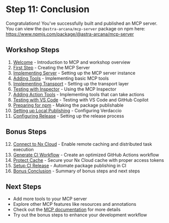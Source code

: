 # Step 11: Conclusion

Congratulations! You've successfully built and published an MCP server. You can view the `@astra-arcana/mcp-server` package on npm here: https://www.npmjs.com/package/@astra-arcana/mcp-server

## Workshop Steps

1. [Welcome](00_welcome.md) - Introduction to MCP and workshop overview
2. [First Step](01_first_step.md) - Creating the MCP Server
3. [Implementing Server](02_implementing_server.md) - Setting up the MCP server instance
4. [Adding Tools](03_adding_tools.md) - Implementing basic MCP tools
5. [Implementing Transport](04_implementing_transport.md) - Setting up the transport layer
6. [Testing with Inspector](05_testing_with_inspector.md) - Using the MCP Inspector
7. [Adding Action Tools](06_adding_action_tools.md) - Implementing tools that can take actions
8. [Testing with VS Code](07_testing_with_vscode.md) - Testing with VS Code and GitHub Copilot
9. [Preparing for npm](08_publishing_to_npm.md) - Making the package publishable
10. [Setting up Local Publishing](09_release_configuration.md) - Configuring Verdaccio
11. [Configuring Release](10_configuring_release.md) - Setting up the release process

## Bonus Steps

12. [Connect to Nx Cloud](12_connect_to_nx_cloud.md) - Enable remote caching and distributed task execution
13. [Generate CI Workflow](13_generate_ci_workflow.md) - Create an optimized GitHub Actions workflow
14. [Protect Cache](14_protect_cache.md) - Secure your Nx Cloud cache with proper access tokens
15. [Setup CI Release](15_setup_ci_release.md) - Automate package publishing in CI
16. [Bonus Conclusion](16_bonus_conclusion.md) - Summary of bonus steps and next steps

## Next Steps

- Add more tools to your MCP server
- Explore other MCP features like resources and annotations
- Check out the [MCP documentation](https://modelcontextprotocol.io/introduction) for more details
- Try out the bonus steps to enhance your development workflow
